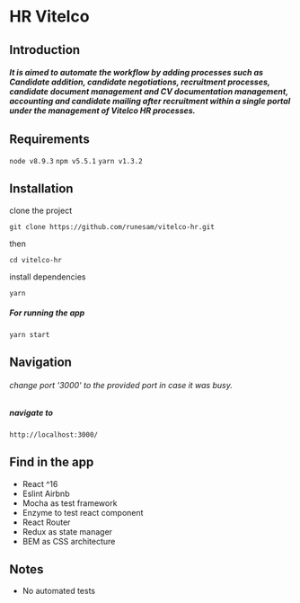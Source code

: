 # HR Vitelco

## Introduction
##### It is aimed to automate the workflow by adding processes such as Candidate addition, candidate negotiations, recruitment processes, candidate document management and CV documentation management, accounting and candidate mailing after recruitment within a single portal under the management of Vitelco HR processes.

## Requirements
`node v8.9.3` `npm v5.5.1` `yarn v1.3.2`

## Installation

clone the project

    git clone https://github.com/runesam/vitelco-hr.git

then

    cd vitelco-hr

install dependencies

    yarn
##### For running the app
    yarn start
    
## Navigation

###### change port '3000' to the provided port in case it was busy.
    
##### navigate to 
    http://localhost:3000/

## Find in the app
* React ^16
* Eslint Airbnb
* Mocha as test framework
* Enzyme to test react component
* React Router
* Redux as state manager
* BEM as CSS architecture

## Notes
* No automated tests
